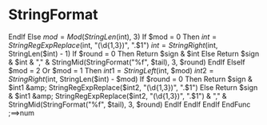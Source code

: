 # StringFormat
   EndIf     Else         $mod = Mod(StringLen($int), 3)         If $mod = 0 Then             $int = StringRegExpReplace($int, "(\d{1,3})", ".$1")             $int = StringRight($int, StringLen($int) - 1)             If $round = 0 Then                 Return $sign &amp; $int             Else                 Return $sign &amp; $int &amp; "," &amp; StringMid(StringFormat("%f", $tail), 3, $round)             EndIf         ElseIf $mod = 2 Or $mod = 1 Then             $int1 = StringLeft($int, $mod)             $int2 = StringRight($int, StringLen($int) - $mod)             If $round = 0 Then                 Return $sign &amp; $int1 &amp; StringRegExpReplace($int2, "(\d{1,3})", ".$1")             Else                 Return $sign &amp; $int1 &amp; StringRegExpReplace($int2, "(\d{1,3})", ".$1") &amp; "," &amp; StringMid(StringFormat("%f", $tail), 3, $round)             EndIf         EndIf     EndIf EndFunc   ;==>num
